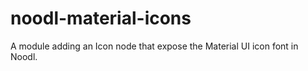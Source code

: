 # noodl-material-icons
A module adding an Icon node that expose the Material UI icon font in Noodl.
